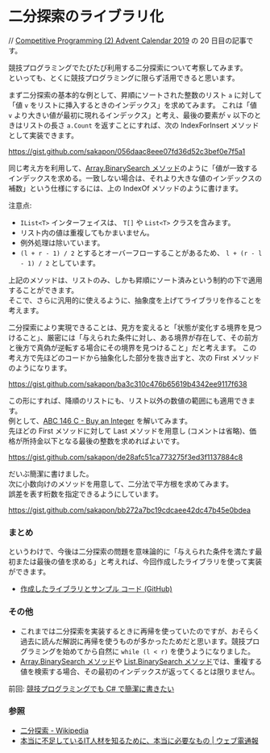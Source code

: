 # 二分探索のライブラリ化
// [Competitive Programming (2) Advent Calendar 2019](https://adventar.org/calendars/4587) の 20 日目の記事です。

競技プログラミングでたびたび利用する二分探索について考察してみます。  
といっても、とくに競技プログラミングに限らず活用できると思います。

まず二分探索の基本的な例として、昇順にソートされた整数のリスト `a` に対して「値 `v` をリストに挿入するときのインデックス」を求めてみます。
これは「値 `v` より大きい値が最初に現れるインデックス」と考え、最後の要素が `v` 以下のときはリストの長さ `a.Count` を返すことにすれば、次の IndexForInsert メソッドとして実装できます。

https://gist.github.com/sakapon/056daac8eee07fd36d52c3bef0e7f5a1

同じ考え方を利用して、[Array.BinarySearch メソッド](https://docs.microsoft.com/ja-jp/dotnet/api/system.array.binarysearch)のように「値が一致するインデックスを求める。一致しない場合は、それより大きな値のインデックスの補数」という仕様にするには、上の IndexOf メソッドのように書けます。

注意点:
- `IList<T>` インターフェイスは、 `T[]` や `List<T>` クラスを含みます。
- リスト内の値は重複してもかまいません。
- 例外処理は除いています。
- `(l + r - 1) / 2` とするとオーバーフローすることがあるため、 `l + (r - l - 1) / 2` としています。

上記のメソッドは、リストのみ、しかも昇順にソート済みという制約の下で適用することができます。  
そこで、さらに汎用的に使えるように、抽象度を上げてライブラリを作ることを考えます。

二分探索により実現できることは、見方を変えると「状態が変化する境界を見つけること」、厳密には「与えられた条件に対し、ある境界が存在して、その前方と後方で真偽が逆転する場合にその境界を見つけること」だと考えます。
この考え方で先ほどのコードから抽象化した部分を抜き出すと、次の First メソッドのようになります。

https://gist.github.com/sakapon/ba3c310c476b65619b4342ee9117f638

この形にすれば、降順のリストにも、リスト以外の数値の範囲にも適用できます。  
例として、[ABC 146 C - Buy an Integer](https://atcoder.jp/contests/abc146/tasks/abc146_c) を解いてみます。  
先ほどの First メソッドに対して Last メソッドを用意し (コメントは省略)、価格が所持金以下となる最後の整数を求めればよいです。

https://gist.github.com/sakapon/de28afc51ca773275f3ed3f1137884c8

だいぶ簡潔に書けました。  
次に小数向けのメソッドを用意して、二分法で平方根を求めてみます。  
誤差を表す桁数を指定できるようにしています。

https://gist.github.com/sakapon/bb272a7bc19cdcaee42dc47b45e0bdea

### まとめ
というわけで、今後は二分探索の問題を意味論的に「与えられた条件を満たす最初または最後の値を求める」と考えれば、今回作成したライブラリを使って実装ができます。
- [作成したライブラリとサンプル コード (GitHub)](https://github.com/sakapon/Samples-2019/tree/master/AlgorithmSample)

### その他
- これまでは二分探索を実装するときに再帰を使っていたのですが、おそらく過去に読んだ解説に再帰を使うものが多かったためだと思います。競技プログラミングを始めてから自然に `while (l < r)` を使うようになりました。
- [Array.BinarySearch メソッド](https://docs.microsoft.com/ja-jp/dotnet/api/system.array.binarysearch)や [List<T>.BinarySearch メソッド](https://docs.microsoft.com/ja-jp/dotnet/api/system.collections.generic.list-1.binarysearch)では、重複する値を検索する場合、その最初のインデックスが返ってくるとは限りません。

前回: [競技プログラミングでも C# で簡潔に書きたい](../Languages/CSharp/Competitive-Short-Code.md)

### 参照
- [二分探索 - Wikipedia](https://bit.ly/2Ssg0dx)
- [本当に不足しているIT人材を知るために、本当に必要なもの | ウェブ電通報](https://dentsu-ho.com/articles/6878)
